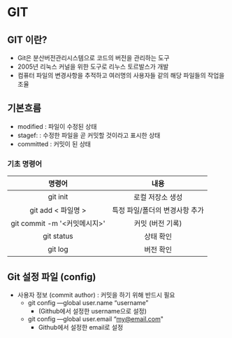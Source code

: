 # GIT



## GIT 이란?

- Git은 분산버전관리시스템으로 코드의 버전을 관리하는 도구
- 2005년 리눅스 커널을 위한 도구로 리누스 토르발스가 개발
- 컴퓨터 파일의 변경사항을 추적하고 여러명의 사용자들 같의 해당 파일들의 작업을 조율



## 기본흐름

- modified : 파일이 수정된 상태
- stagef: : 수정한 파일을 곧 커밋할 것이라고 표시한 상태
- committed : 커밋이 된 상태



### 기초 명령어

|            명령어            |              내용              |
| :--------------------------: | :----------------------------: |
|           git init           |        로컬 저장소 생성        |
|      git add < 파일명 >      | 특정 파일/폴더의 변경사항 추가 |
| git commit -m '<커밋메시지>' |        커밋 (버전 기록)        |
|          git status          |           상태 확인            |
|           git log            |           버전 확인            |

## Git 설정 파일 (config)

- 사용자 정보 (commit author) : 커밋을 하기 위해 반드시 필요
  - git config —global user.name “username”
    - (Github에서 설정한 username으로 설정)
  - git config —global user.email “my@email.com"
    -  Github에서 설정한 email로 설정
